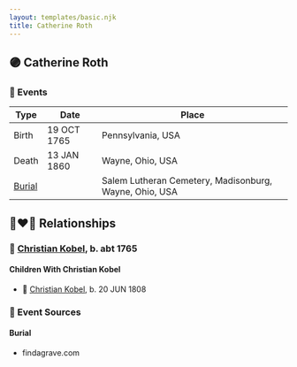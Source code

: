 ```yaml
---
layout: templates/basic.njk
title: Catherine Roth
---
```

## 🟣 Catherine Roth

### 📆 Events

Type | Date | Place
------ | ------ | ------
Birth | 19 OCT 1765 | Pennsylvania, USA
Death | 13 JAN 1860 | Wayne, Ohio, USA
[Burial](#event-573d7511-3067-4463-8af8-82741f684b37) |  | Salem Lutheran Cemetery, Madisonburg, Wayne, Ohio, USA

## 👩‍❤️‍👨 Relationships

### 🔵 [Christian Kobel](/people/6/64236632), b. abt 1765

#### Children With Christian Kobel
* 🔵 [Christian Kobel](/people/1/17423128), b. 20 JUN 1808
### 📰 Event Sources

#### <a id="event-573d7511-3067-4463-8af8-82741f684b37"></a> Burial
* findagrave.com
